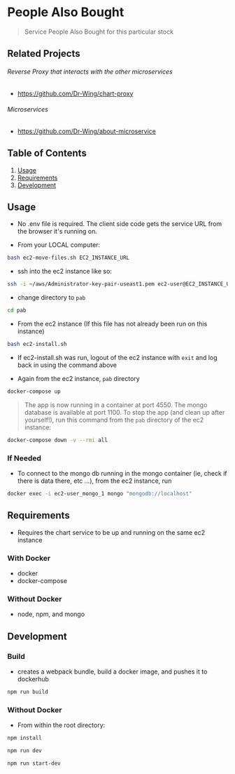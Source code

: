 # People Also Bought
> Service People Also Bought for this particular stock

## Related Projects
  ###### Reverse Proxy that interacts with the other microservices
  - https://github.com/Dr-Wing/chart-proxy

  ###### Microservices
  - https://github.com/Dr-Wing/about-microservice

## Table of Contents
1. [Usage](#Usage)
1. [Requirements](#requirements)
1. [Development](#development)

## Usage
- No .env file is required. The client side code gets the service URL from the browser it's running on.

- From your LOCAL computer:
```sh
bash ec2-move-files.sh EC2_INSTANCE_URL
```

- ssh into the ec2 instance like so:
```sh
ssh -i ~/aws/Administrator-key-pair-useast1.pem ec2-user@EC2_INSTANCE_URL
```

- change directory to `pab`
```sh
cd pab
```

- From the ec2 instance (If this file has not already been run on this instance)
```sh
bash ec2-install.sh
```

- If ec2-install.sh was run, logout of the ec2 instance with `exit` and log back in using the command above

- Again from the ec2 instance, `pab` directory
```sh
docker-compose up
```

> The app is now running in a container at port 4550. The mongo database is available at port 1100. To stop the app (and clean up after yourself!), run this command from the `pab` directory of the ec2 instance:
```sh
docker-compose down -v --rmi all
```

### If Needed
- To connect to the mongo db running in the mongo container (ie, check if there is data there, etc ...), from the ec2 instance, run
```sh
docker exec -i ec2-user_mongo_1 mongo "mongodb://localhost"
```

## Requirements
- Requires the chart service to be up and running on the same ec2 instance

### With Docker
- docker
- docker-compose
### Without Docker
- node, npm, and mongo

## Development

### Build
- creates a webpack bundle, build a docker image, and pushes it to dockerhub
```sh
npm run build
```

### Without Docker
- From within the root directory:
```sh
npm install
  ```

  ```sh
npm run dev
  ```

  ```sh
npm run start-dev
  ```